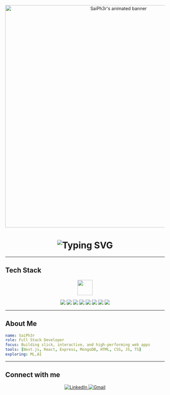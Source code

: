 <!-- Profile README for SaiPh3r -->

<!-- Custom SVG Banner with Gradient & Animation -->
<p align="center">
  <img src="https://github-stats-alpha.vercel.app/api?username=SaiPh3r&cc=2d0036&tc=8f00ff&ic=bc6ff1&bc=00000000" width="700" alt="SaiPh3r's animated banner"/>
</p>

<h1 align="center">
  <img src="https://readme-typing-svg.demolab.com?font=Fira+Code&weight=700&size=36&pause=1000&color=BC6FF1&background=00000000&center=true&vCenter=true&width=600&lines=saipher+this+side!" alt="Typing SVG" />
</h1>

---

## Tech Stack

<p align="center">
  <img src="https://skillicons.dev/icons?i=nextjs,react,express,mongodb,html,css,js,ts&theme=dark" height="48" />
</p>

<div align="center">
  <img src="https://img.shields.io/badge/Next.js-2D0036?style=for-the-badge&logo=nextdotjs&logoColor=BC6FF1">
  <img src="https://img.shields.io/badge/React-8F00FF?style=for-the-badge&logo=react&logoColor=white">
  <img src="https://img.shields.io/badge/Express-2D0036?style=for-the-badge&logo=express&logoColor=BC6FF1">
  <img src="https://img.shields.io/badge/MongoDB-8F00FF?style=for-the-badge&logo=mongodb&logoColor=white">
  <img src="https://img.shields.io/badge/HTML5-2D0036?style=for-the-badge&logo=html5&logoColor=BC6FF1">
  <img src="https://img.shields.io/badge/CSS3-8F00FF?style=for-the-badge&logo=css3&logoColor=white">
  <img src="https://img.shields.io/badge/JavaScript-2D0036?style=for-the-badge&logo=javascript&logoColor=BC6FF1">
  <img src="https://img.shields.io/badge/TypeScript-8F00FF?style=for-the-badge&logo=typescript&logoColor=white">
</div>

---

## About Me

```yaml
name: SaiPh3r
role: Full Stack Developer
focus: Building slick, interactive, and high-performing web apps
tools: [Next.js, React, Express, MongoDB, HTML, CSS, JS, TS]
exploring: ML,AI
```

---

## Connect with me

<p align="center">
  <a href="https://www.linkedin.com/in/sai-anand-aa496a324/">
    <img src="https://img.shields.io/badge/LinkedIn-8f00ff?style=for-the-badge&logo=linkedin&logoColor=white" alt="LinkedIn">
  </a>
  <a href="mailto:saianand857@gmail.com">
    <img src="https://img.shields.io/badge/Gmail-2D0036?style=for-the-badge&logo=gmail&logoColor=bc6ff1" alt="Gmail">
  </a>
</p>
